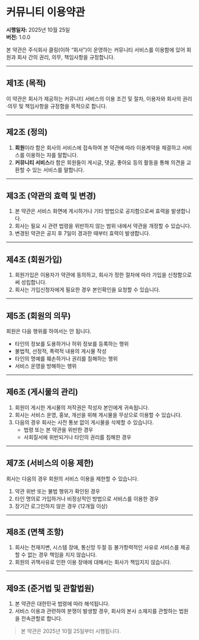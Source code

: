 # 커뮤니티 이용약관

**시행일자:** 2025년 10월 25일  
**버전:** 1.0.0

본 약관은 주식회사 클링(이하 “회사”)이 운영하는 커뮤니티 서비스를 이용함에 있어 회원과 회사 간의 권리, 의무, 책임사항을 규정합니다.

---

## 제1조 (목적)

이 약관은 회사가 제공하는 커뮤니티 서비스의 이용 조건 및 절차, 이용자와 회사의 권리·의무 및 책임사항을 규정함을 목적으로 합니다.

---

## 제2조 (정의)

1. **회원**이라 함은 회사의 서비스에 접속하여 본 약관에 따라 이용계약을 체결하고 서비스를 이용하는 자를 말합니다.
2. **커뮤니티 서비스**라 함은 회원들이 게시글, 댓글, 좋아요 등의 활동을 통해 의견을 교환할 수 있는 서비스를 말합니다.

---

## 제3조 (약관의 효력 및 변경)

1. 본 약관은 서비스 화면에 게시하거나 기타 방법으로 공지함으로써 효력을 발생합니다.
2. 회사는 필요 시 관련 법령을 위반하지 않는 범위 내에서 약관을 개정할 수 있습니다.
3. 변경된 약관은 공지 후 7일이 경과한 때부터 효력이 발생합니다.

---

## 제4조 (회원가입)

1. 회원가입은 이용자가 약관에 동의하고, 회사가 정한 절차에 따라 가입을 신청함으로써 성립합니다.
2. 회사는 가입신청자에게 필요한 경우 본인확인을 요청할 수 있습니다.

---

## 제5조 (회원의 의무)

회원은 다음 행위를 하여서는 안 됩니다.

- 타인의 정보를 도용하거나 허위 정보를 등록하는 행위
- 불법적, 선정적, 폭력적 내용의 게시물 작성
- 타인의 명예를 훼손하거나 권리를 침해하는 행위
- 서비스 운영을 방해하는 행위

---

## 제6조 (게시물의 관리)

1. 회원이 게시한 게시물의 저작권은 작성자 본인에게 귀속됩니다.
2. 회사는 서비스 운영, 홍보, 개선을 위해 게시물을 무상으로 이용할 수 있습니다.
3. 다음의 경우 회사는 사전 통보 없이 게시물을 삭제할 수 있습니다.
    - 법령 또는 본 약관을 위반한 경우
    - 사회질서에 위반되거나 타인의 권리를 침해한 경우

---

## 제7조 (서비스의 이용 제한)

회사는 다음의 경우 회원의 서비스 이용을 제한할 수 있습니다.

1. 약관 위반 또는 불법 행위가 확인된 경우
2. 타인 명의로 가입하거나 비정상적인 방법으로 서비스를 이용한 경우
3. 장기간 로그인하지 않은 경우 (12개월 이상)

---

## 제8조 (면책 조항)

1. 회사는 천재지변, 시스템 장애, 통신망 두절 등 불가항력적인 사유로 서비스를 제공할 수 없는 경우 책임을 지지 않습니다.
2. 회원의 귀책사유로 인한 이용 장애에 대해서는 회사가 책임지지 않습니다.

---

## 제9조 (준거법 및 관할법원)

1. 본 약관은 대한민국 법령에 따라 해석됩니다.
2. 서비스 이용과 관련하여 분쟁이 발생할 경우, 회사의 본사 소재지를 관할하는 법원을 전속관할로 합니다.

> 본 약관은 2025년 10월 25일부터 시행됩니다.
